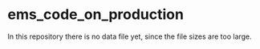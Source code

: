 # ems_code_on_production

In this repository there is no data file yet, since the file sizes are too large.
